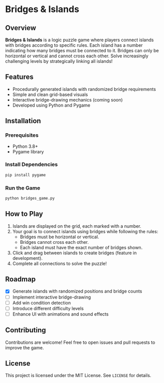 # Bridges & Islands

## Overview
**Bridges & Islands** is a logic puzzle game where players connect islands with bridges according to specific rules. Each island has a number indicating how many bridges must be connected to it. Bridges can only be horizontal or vertical and cannot cross each other. Solve increasingly challenging levels by strategically linking all islands!

## Features
- Procedurally generated islands with randomized bridge requirements
- Simple and clean grid-based visuals
- Interactive bridge-drawing mechanics (coming soon)
- Developed using Python and Pygame

## Installation
### Prerequisites 
- Python 3.8+
- Pygame library
   
### Install Dependencies
```bash 
pip install pygame
```

### Run the Game
```bash
python bridges_game.py
```

## How to Play
1. Islands are displayed on the grid, each marked with a number.
2. Your goal is to connect islands using bridges while following the rules:
   - Bridges must be horizontal or vertical.
   - Bridges cannot cross each other.
   - Each island must have the exact number of bridges shown.
3. Click and drag between islands to create bridges (feature in development).
4. Complete all connections to solve the puzzle!

## Roadmap
- [x] Generate islands with randomized positions and bridge counts
- [ ] Implement interactive bridge-drawing
- [ ] Add win condition detection
- [ ] Introduce different difficulty levels
- [ ] Enhance UI with animations and sound effects

## Contributing
Contributions are welcome! Feel free to open issues and pull requests to improve the game.

## License
This project is licensed under the MIT License. See `LICENSE` for details.
